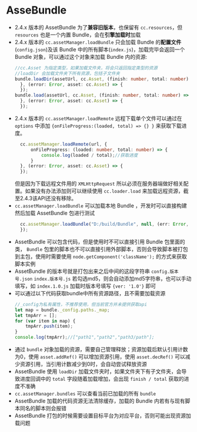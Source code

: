 # AsseBundle
* 2.4.x 版本的 AssetBundle 为了**兼容旧版本**，也保留有 `cc.resources`，但 `resources` 也是一个内置 Bundle，会在**引擎加载时**加载
* 2.4.x 版本的 `cc.assetManager.loadBundle` 只会加载 Bundle 的**配置文件**(`config.json`)及该 Bundle 中的所有脚本(`index.js`)，加载完毕会返回一个 Bundle 对象，可以通过这个对象来加载 Bundle 内的资源:
  ```typescript
  //cc.Asset 为指定类型，如果加载文件夹，将会只返回指定类型的资源
  //loadDir 会加载文件夹下所有资源，包括子文件夹
  bundle.loadDir(assetUrl, cc.Asset, (finish: number, total: number) => {
    }, (error: Error, asset: cc.Asset) => {
    });
  bundle.load(assetUrl, cc.Asset, (finish: number, total: number) => {
    }, (error: Error, asset: cc.Asset) => {
    });
  ```
* 2.4.x 版本的 `cc.assetManager.loadRemote` 远程下载单个文件可以通过在 `options` 中添加 `{onFileProgress:(loaded, total) => {} }` 来获取下载进度。
  ```typescript
    cc.assetManager.loadRemote(url, {
        onFileProgress: (loaded: number, total: number) => {
            console.log(loaded / total);//获取进度
        }
    }, (error: Error, asset: cc.Asset) => {
    });
  ```  
  但是因为下载远程文件用的 `XMLHttpRequest` 所以必须在服务器端做好相关配置。如果没有办法添加则可以继续使用 `cc.loader.load` 来加载远程资源，截至2.4.3该API还没有移除。  
* `cc.assetManager.loadBundle` 可以加载本地 Bundle ，开发时可以直接构建然后加载  AssetBundle 包进行测试
  ```Typescript
    cc.assetManager.loadBundle("D:/build/Bundle", null, (err: Error, bundle: cc.AssetManager.Bundle) => { 
    });
  ```
* AssetBundle 可以包含代码，但是使用时不可以直接引用 Bundle 包里面的类， `Bundle` 包里的脚本也不可以直接引用外部脚本，否则会导致脚本被打包到主包，使用时需要使用 `node.getComponent('className');` 的方式来获取脚本实例
* AssetBundle 的版本号就是打包出来之后中间的这段字符串 `config.版本号.json` `index.版本号.js` 若勾选md5，则会自动添加md5字符串，也可以手动填写，如 `index.1.0.js` 加载时版本号填写 `{ver: '1.0'}` 即可  
* 可以通过以下代码获取bundle中所有资源路径，且不需要加载资源  
  ```typescript
  //_config为私有属性，不推荐使用，但当前官方并未提供获取api
  let map = bundle._config.paths._map;
  let tmpArr = [];
  for (var item in map) {
      tmpArr.push(item);
  }
  console.log(tmpArr);//["path1","path2","path3/path"];
  ```
* 通过 `bundle` 对象加载的资源，需要自己管理释放；资源加载后默认引用计数为0，使用 `asset.addRef()` 可以增加资源引用，使用 `asset.decRef()` 可以减少资源引用，当引用计数减少到0时，会自动尝试释放资源
* AssetBundle 使用 `loadDir` 加载文件夹时，如果文件夹下有子文件夹，会导致进度回调中的 `total` 字段随着加载增加，会出现 `finish / total` 获取的进度不准确
* `cc.assetManager.bundles` 可以查看当前已加载的所有 `bundle`  
* AssetBundle 加载的代码资源无法清除缓存，加载的 Bundle 内若有与现有脚本同名的脚本则会报错
* AssetBundle 打包的时候需要设置目标平台为对应平台，否则可能出现资源加载问题